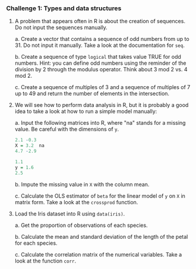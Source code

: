 ### Challenge 1: Types and data structures

1. A problem that appears often in R is about the creation of sequences. Do not
   input the sequences manually. 

	a. Create a vector that contains a sequence of odd numbers from up to 31. Do not
   input it manually. Take a look at the documentation for `seq`.

	b. Create a
   sequence of type `logical` that takes value TRUE for odd numbers. Hint: you
   can define odd numbers using the reminder of the division by 2 through the
   modulus operator. Think about 3 mod 2 vs. 4 mod 2.

	c. Create a sequence of
   multiples of 3 and a sequence of multiples of 7 up to 49 and return the
   number of elements in the intersection. 

2. We will see how to perform data analysis in R, but it is probably a good idea
	to take a look at how to run a simple model manually:

	a. Input the following matrices into R, where "na" stands for a missing value. Be careful with the dimensions of `y`.

	``` r
	2.1 -0.3
	X = 3.2	 na
	4.7 -2.9
	```
	
	``` r
	1.1
	y = 1.6
	2.5
	```

	b. Impute the missing value in `X` with the column mean.
	
	c. Calculate the OLS estimator of `beta` for the linear model of `y` on `X` in
	matrix form. Take a look at the `crossprod` function.
	
3. Load the Iris dataset into R using `data(iris)`.
	
	a. Get the proportion of observations of each species.

	b. Calculate the mean and standard deviation of the length of the petal for
   each species.

	c. Calculate the correlation matrix of the numerical variables. Take a look at
   the function `corr`.
